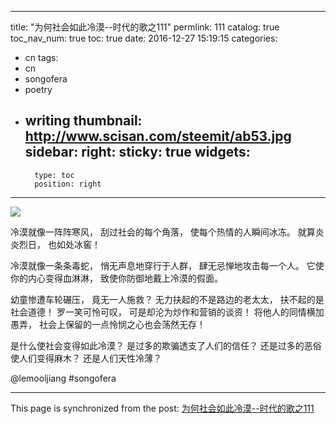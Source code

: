 
---
title: "为何社会如此冷漠--时代的歌之111"
permlink: 111
catalog: true
toc_nav_num: true
toc: true
date: 2016-12-27 15:19:15
categories:
- cn
tags:
- cn
- songofera
- poetry
- writing
thumbnail: http://www.scisan.com/steemit/ab53.jpg
sidebar:
    right:
        sticky: true
widgets:
    -
        type: toc
        position: right
---


![](http://www.scisan.com/steemit/ab53.jpg)

冷漠就像一阵阵寒风，
刮过社会的每个角落，
使每个热情的人瞬间冰冻。
就算炎炎烈日，
也如处冰窖！

冷漠就像一条条毒蛇，
悄无声息地穿行于人群，
肆无忌惮地攻击每一个人。
它使你的内心变得血淋淋，
致使你防御地戴上冷漠的假面。

幼童惨遭车轮碾压，
竟无一人施救？
无力扶起的不是路边的老太太，
扶不起的是社会道德！
罗一笑可怜可叹，
可是却沦为炒作和营销的谈资！
将他人的同情横加愚弄，
社会上保留的一点怜悯之心也会荡然无存！

是什么使社会变得如此冷漠？
是过多的欺骗透支了人们的信任？
还是过多的恶俗使人们变得麻木？
还是人们天性冷薄？

@lemooljiang       #songofera

- - -

This page is synchronized from the post: [为何社会如此冷漠--时代的歌之111](https://steemit.com/@lemooljiang/111)
